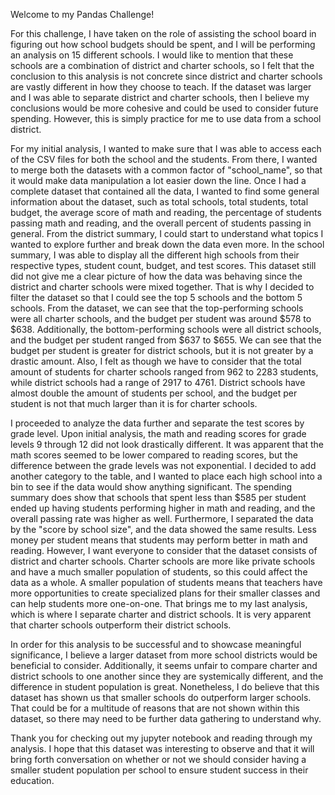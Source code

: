 Welcome to my Pandas Challenge!

For this challenge, I have taken on the role of assisting the school board in figuring out how school budgets should be spent, and I will be performing an analysis on 15 different schools. I would like to mention that these schools are a combination of district and charter schools, so I felt that the conclusion to this analysis is not concrete since district and charter schools are vastly different in how they choose to teach. If the dataset was larger and I was able to separate district and charter schools, then I believe my conclusions would be more cohesive and could be used to consider future spending. However, this is simply practice for me to use data from a school district. 

For my initial analysis, I wanted to make sure that I was able to access each of the CSV files for both the school and the students. From there, I wanted to merge both the datasets with a common factor of "school_name", so that it would make data manipulation a lot easier down the line. Once I had a complete dataset that contained all the data, I wanted to find some general information about the dataset, such as total schools, total students, total budget, the average score of math and reading, the percentage of students passing math and reading, and the overall percent of students passing in general. From the district summary, I could start to understand what topics I wanted to explore further and break down the data even more. In the school summary, I was able to display all the different high schools from their respective types, student count, budget, and test scores. This dataset still did not give me a clear picture of how the data was behaving since the district and charter schools were mixed together. That is why I decided to filter the dataset so that I could see the top 5 schools and the bottom 5 schools. From the dataset, we can see that the top-performing schools were all charter schools, and the budget per student was around $578 to $638. Additionally, the bottom-performing schools were all district schools, and the budget per student ranged from $637 to $655. We can see that the budget per student is greater for district schools, but it is not greater by a drastic amount. Also, I felt as though we have to consider that the total amount of students for charter schools ranged from 962 to 2283 students, while district schools had a range of 2917 to 4761. District schools have almost double the amount of students per school, and the budget per student is not that much larger than it is for charter schools. 

I proceeded to analyze the data further and separate the test scores by grade level. Upon initial analysis, the math and reading scores for grade levels 9 through 12 did not look drastically different. It was apparent that the math scores seemed to be lower compared to reading scores, but the difference between the grade levels was not exponential. I decided to add another category to the table, and I wanted to place each high school into a bin to see if the data would show anything significant. The spending summary does show that schools that spent less than $585 per student ended up having students performing higher in math and reading, and the overall passing rate was higher as well. Furthermore, I separated the data by the "score by school size", and the data showed the same results. Less money per student means that students may perform better in math and reading. However, I want everyone to consider that the dataset consists of district and charter schools. Charter schools are more like private schools and have a much smaller population of students, so this could affect the data as a whole. A smaller population of students means that teachers have more opportunities to create specialized plans for their smaller classes and can help students more one-on-one. That brings me to my last analysis, which is where I separate charter and district schools. It is very apparent that charter schools outperform their district schools. 

In order for this analysis to be successful and to showcase meaningful significance, I believe a larger dataset from more school districts would be beneficial to consider. Additionally, it seems unfair to compare charter and district schools to one another since they are systemically different, and the difference in student population is great. Nonetheless, I do believe that this dataset has shown us that smaller schools do outperform larger schools. That could be for a multitude of reasons that are not shown within this dataset, so there may need to be further data gathering to understand why. 

Thank you for checking out my jupyter notebook and reading through my analysis. I hope that this dataset was interesting to observe and that it will bring forth conversation on whether or not we should consider having a smaller student population per school to ensure student success in their education. 
